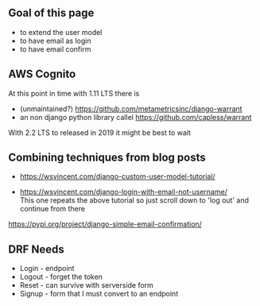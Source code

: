 ## Goal of this page
- to extend the user model
- to have email as login
- to have email confirm

## AWS Cognito

At this point in time with 1.11 LTS there is 
- (unmaintained?) https://github.com/metametricsinc/django-warrant
- an non django python library callel https://github.com/capless/warrant

With 2.2 LTS to released in 2019 it might be best to wait

## Combining techniques from blog posts

- https://wsvincent.com/django-custom-user-model-tutorial/

- https://wsvincent.com/django-login-with-email-not-username/<br/>
  This one repeats the above tutorial so just scroll down to 'log out' and continue from there

https://pypi.org/project/django-simple-email-confirmation/

## DRF Needs

- Login - endpoint
- Logout - forget the token
- Reset - can survive with serverside form
- Signup - form that I must convert to an endpoint

